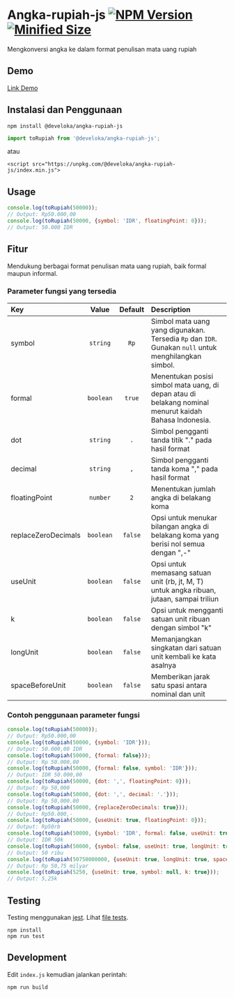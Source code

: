 # Angka-rupiah-js [![NPM Version](https://img.shields.io/npm/v/@develoka/angka-rupiah-js.svg)](https://www.npmjs.com/package/@develoka/angka-rupiah-js) [![Minified Size](https://img.shields.io/bundlephobia/min/@develoka/angka-rupiah-js.svg)](https://www.npmjs.com/package/@develoka/angka-rupiah-js)
Mengkonversi angka ke dalam format penulisan mata uang rupiah

## Demo

[Link Demo](http://code.bakasyntax.com/gist/e41efb58b4b7fae2bfdfd0a1b0219ed7?default-pans=html,js,output)

## Instalasi dan Penggunaan

```
npm install @develoka/angka-rupiah-js
```
```js
import toRupiah from '@develoka/angka-rupiah-js';
```

atau

```
<script src="https://unpkg.com/@develoka/angka-rupiah-js/index.min.js">
```

## Usage

```js
console.log(toRupiah(50000));
// Output: Rp50.000,00
console.log(toRupiah(50000, {symbol: 'IDR', floatingPoint: 0}));
// Output: 50.000 IDR
```

## Fitur

Mendukung berbagai format penulisan mata uang rupiah, baik formal maupun informal.

### Parameter fungsi yang tersedia

|Key|Value|Default|Description|
|:--|:-:|:-:|:--|
|symbol|`string`|`Rp`|Simbol mata uang yang digunakan. Tersedia `Rp` dan `IDR`. Gunakan `null` untuk menghilangkan simbol.|
|formal|`boolean`|`true`|Menentukan posisi simbol mata uang, di depan atau di belakang nominal menurut kaidah Bahasa Indonesia.|
|dot|`string`|`.`|Simbol pengganti tanda titik "." pada hasil format|
|decimal|`string`|`,`|Simbol pengganti tanda koma "," pada hasil format| 
|floatingPoint|`number`|`2`|Menentukan jumlah angka di belakang koma|
|replaceZeroDecimals|`boolean`|`false`|Opsi untuk menukar bilangan angka di belakang koma yang berisi nol semua dengan ",-"|
|useUnit|`boolean`|`false`|Opsi untuk memasang satuan unit (rb, jt, M, T) untuk angka ribuan, jutaan, sampai triliun|
|k|`boolean`|`false`|Opsi untuk mengganti satuan unit ribuan dengan simbol "k"|
|longUnit|`boolean`|`false`|Memanjangkan singkatan dari satuan unit kembali ke kata asalnya|
|spaceBeforeUnit|`boolean`|`false`|Memberikan jarak satu spasi antara nominal dan unit|

### Contoh penggunaan parameter fungsi


```js
console.log(toRupiah(50000));
// Output: Rp50.000,00
console.log(toRupiah(50000, {symbol: 'IDR'}));
// Output: 50.000,00 IDR
console.log(toRupiah(50000, {formal: false}));
// Output: Rp 50.000,00
console.log(toRupiah(50000, {formal: false, symbol: 'IDR'}));
// Output: IDR 50.000,00
console.log(toRupiah(50000, {dot: ',', floatingPoint: 0}));
// Output: Rp 50,000
console.log(toRupiah(50000, {dot: ',', decimal: '.'}));
// Output: Rp 50,000.00
console.log(toRupiah(50000, {replaceZeroDecimals: true}));
// Output: Rp50.000,-
console.log(toRupiah(50000, {useUnit: true, floatingPoint: 0}));
// Output: Rp50rb
console.log(toRupiah(50000, {symbol: 'IDR', formal: false, useUnit: true, k: true, floatingPoint: 0}));
// Output: IDR 50k
console.log(toRupiah(50000, {symbol: false, useUnit: true, longUnit: true, spaceBeforeUnit: true, floatingPoint: 0}));
// Output: 50 ribu
console.log(toRupiah(50750000000, {useUnit: true, longUnit: true, spaceBeforeUnit: true, formal: false}));
// Output: Rp 50,75 milyar
console.log(toRupiah(5250, {useUnit: true, symbol: null, k: true}));
// Output: 5,25k
```

## Testing

Testing menggunakan [jest](https://jestjs.io/). Lihat [file tests](https://github.com/develoka/angka-terbilang-js/blob/master/test/index.test.js).

```
npm install
npm run test
```

## Development

Edit `index.js` kemudian jalankan perintah:

```
npm run build
```